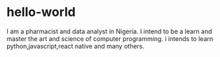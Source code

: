 # hello-world
I am a pharmacist and data analyst in Nigeria. I intend to be a learn and master the art and science of computer programming. 
i intends to learn python,javascript,react native and many others. 

